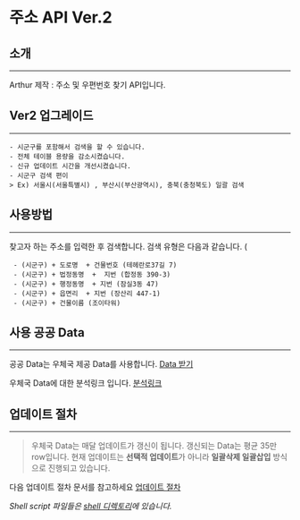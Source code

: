 # 주소 API Ver.2


## 소개
---
 
 Arthur 제작 : 주소 및 우편번호 찾기 API입니다.

## Ver2 업그레이드 
---

	- 시군구를 포함해서 검색을 할 수 있습니다.
	- 전체 테이블 용량을 감소시켰습니다.
	- 신규 업데이트 시간을 개선시켰습니다.
	- 시군구 검색 편이 
	> Ex) 서울시(서울특별시) , 부산시(부산광역시), 충북(충청북도) 일괄 검색
 
 
## 사용방법
---
 
찾고자 하는 주소를 입력한 후 검색합니다.
검색 유형은 다음과 같습니다. (
 

     - (시군구) + 도로명  + 건물번호 (테헤란로37길 7)
     - (시군구) + 법정동명  +  지번 (합정동 390-3)
     - (시군구) + 행정동명  + 지번 (잠실3동 47)
     - (시군구) + 읍면리  + 지번 (장산리 447-1)
     - (시군구) + 건물이름 (조이타워)


## 사용 공공 Data
---
 
공공 Data는 우체국 제공 Data를 사용합니다.
[Data 받기](https://www.epost.go.kr/search/zipcode/areacdAddressDown.jsp)
 
우체국 Data에 대한 분석링크 입니다.
[분석링크](https://docs.google.com/document/d/1g8qYv1fkfzZsEX0xNHLtVKaiS8QhRiOKOdzcqnNAR-k/edit)
 
 
## 업데이트 절차
---
 

 >우체국 Data는 매달 업데이트가 갱신이 됩니다.
 > 갱신되는 Data는 평균 35만 row입니다. 
 >현재 업데이트는 **선택적 업데이트**가 아니라
 >  **일괄삭제 일괄삽입** 방식으로 진행되고 있습니다.

  
다음 업데이트 절차 문서를 참고하세요
[업데이트 절차](https://docs.google.com/document/d/1jXS8yyuhfp300FyvNgc4VauERRBN-Nwdnv77meFsHhs/edit)

_Shell script 파일들은  [shell 디렉토리](https://github.com/remagine/addressApi/tree/master/shell)에 있습니다._

